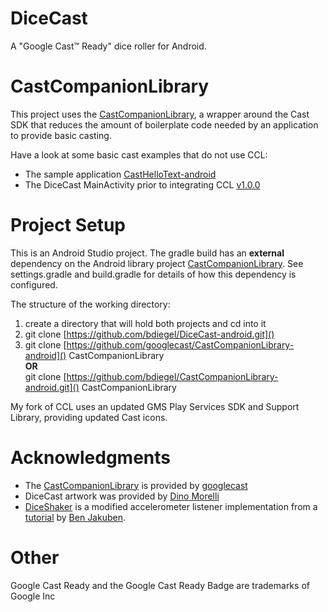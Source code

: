 # DiceCast
A "Google Cast™ Ready" dice roller for Android. 

# CastCompanionLibrary
This project uses the [CastCompanionLibrary](https://github.com/googlecast/CastCompanionLibrary-android),
a wrapper around the Cast SDK that reduces the amount of boilerplate code needed by an 
application to provide basic casting.
 
Have a look at some basic cast examples that do not use CCL:

* The sample application [CastHelloText-android](https://github.com/googlecast/CastHelloText-android.git)
* The DiceCast MainActivity prior to integrating CCL [v1.0.0](https://github.com/bdiegel/DiceCast-android/blob/v1.0.0/app/src/main/java/com/honu/dicecast/MainActivity.java) 

# Project Setup
This is an Android Studio project. The gradle build has an **external** dependency on the Android 
library project [CastCompanionLibrary](https://github.com/googlecast/CastCompanionLibrary-android).
See settings.gradle and build.gradle for details of how this dependency is configured.

The structure of the working directory:

  1. create a directory that will hold both projects and cd into it
  2. git clone [https://github.com/bdiegel/DiceCast-android.git]()
  3. git clone [https://github.com/googlecast/CastCompanionLibrary-android]() CastCompanionLibrary   
   **OR**   
   git clone [https://github.com/bdiegel/CastCompanionLibrary-android.git]() CastCompanionLibrary

My fork of CCL uses an updated GMS Play Services SDK and Support Library, providing updated Cast icons.  

# Acknowledgments
* The [CastCompanionLibrary](https://github.com/googlecast/CastCompanionLibrary-android) is provided by [googlecast](https://github.com/googlecast) 
* DiceCast artwork was provided by [Dino Morelli](https://github.com/dino-)
* [DiceShaker](https://github.com/bdiegel/DiceCast-android/blob/master/app/src/main/java/com/honu/dicecast/DiceShaker.java) 
is a modified accelerometer listener implementation from a [tutorial](http://teamtreehouse.com/library/build-a-simple-android-app/shaking-things-up/adding-a-shake-detector) 
by [Ben Jakuben](http://teamtreehouse.com/bendog24). 

# Other
Google Cast Ready and the Google Cast Ready Badge are trademarks of Google Inc
